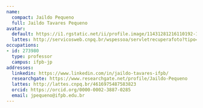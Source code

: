 ```yaml
---
name:
  compact: Jaildo Pequeno
  full: Jaildo Tavares Pequeno
avatar:
  default: https://i1.rgstatic.net/ii/profile.image/11431281216110192-1704584568733_Q128/Jaildo-Pequeno.jpg
  lattes: http://servicosweb.cnpq.br/wspessoa/servletrecuperafoto?tipo=1&id=K4700907U1
occupations:
- id: 273980
  type: professor
  campus: ifpb-jp
addresses:
  linkedin: https://www.linkedin.com/in/jaildo-tavares-ifpb/
  researchgate: https://www.researchgate.net/profile/Jaildo-Pequeno
  lattes: http://lattes.cnpq.br/4616975487583823
  orcid: https://orcid.org/0000-0002-3887-0285
  email: jpequeno@ifpb.edu.br
---
```

